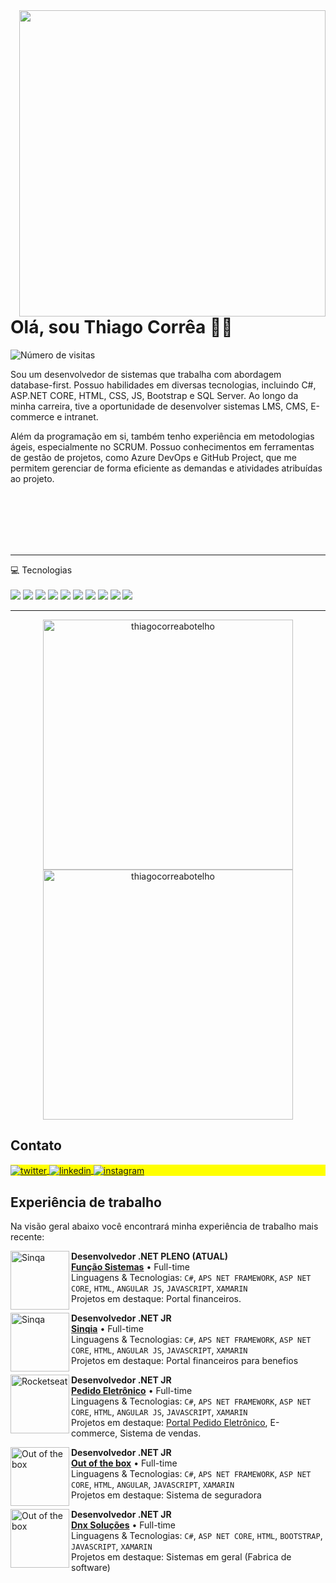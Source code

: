 <img align="right" height="490em" src="https://raw.githubusercontent.com/gist/thiagocorreabotelho/bf6f88bda139b65fe285d9871eecc908/raw/ba30fff04dd3e176ef1159411307cda79420d3e5/cardperfil.svg"/>
<h1 align="left">Olá, sou Thiago Corrêa 🤘🏻</h1>
<p align="left"> <img src="https://komarev.com/ghpvc/?username=thiagocorreabotelho&color=yellow" alt="Número de visitas" /> </p>

Sou um desenvolvedor de sistemas que trabalha com abordagem database-first. Possuo habilidades em diversas tecnologias, incluindo C#, ASP.NET CORE, HTML, CSS, JS, Bootstrap e SQL Server. Ao longo da minha carreira, tive a oportunidade de desenvolver sistemas LMS, CMS, E-commerce e intranet.

Além da programação em si, também tenho experiência em metodologias ágeis, especialmente no SCRUM. Possuo conhecimentos em ferramentas de gestão de projetos, como Azure DevOps e GitHub Project, que me permitem gerenciar de forma eficiente as demandas e atividades atribuídas ao projeto.

</br>
</br>
</br>
</br>
</br>

----

<p align='left'>
  💻 Tecnologias<br/><br/>
  <img src="https://img.shields.io/badge/C%23-239120?style=for-the-badge&logo=c-sharp&logoColor=white" />
  <img src="https://img.shields.io/badge/HTML5-E34F26?style=for-the-badge&logo=html5&logoColor=white" />
  <img src="https://img.shields.io/badge/CSS-239120?&style=for-the-badge&logo=css3&logoColor=white" />
  <img src="https://img.shields.io/badge/JavaScript-323330?style=for-the-badge&logo=javascript&logoColor=F7DF1E" />
  <img src="https://img.shields.io/badge/Bootstrap-563D7C?style=for-the-badge&logo=bootstrap&logoColor=white" />
  <img src="https://img.shields.io/badge/Microsoft_SQL_Server-CC2927?style=for-the-badge&logo=microsoft-sql-server&logoColor=white" />
  <img src="https://img.shields.io/badge/.NET-5C2D91?style=for-the-badge&logo=.net&logoColor=white" />
  <img src="https://img.shields.io/badge/Azure_DevOps-0078D7?style=for-the-badge&logo=azure-devops&logoColor=white" />
  <img src="https://img.shields.io/badge/GitHub-100000?style=for-the-badge&logo=github&logoColor=white" />
  <img src="https://img.shields.io/badge/GIT-E44C30?style=for-the-badge&logo=git&logoColor=white" />
</p>

----

<div align='center'>
 <p><img align="center" width="400em" src="https://github-readme-stats.vercel.app/api?username=thiagocorreabotelho&show_icons=true&theme=tokyonight&locale=en" alt="thiagocorreabotelho" />
	<img align="center"  width="400em" src="https://github-readme-streak-stats.herokuapp.com/?user=thiagocorreabotelho&theme=tokyonight" alt="thiagocorreabotelho" /></p>
</div>

## Contato 

 
  
<p align="left" style="background:yellow">

<a href="https://twitter.com/thiagocorreadev" target="_blank">
  <img align="center" src="https://img.shields.io/badge/-thiagocorreadev-05122A?style=flat&logo=twitter" alt="twitter"/>  
</a>
<a href="https://www.linkedin.com/in/thiagocorreab/" target="_blank">
  <img align="center" src="https://img.shields.io/badge/-thiagocorreab-05122A?style=flat&logo=linkedin" alt="linkedin"/>
</a>
<a href="https://www.instagram.com/thiagogilsoncorrea/" target="_blank">
 <img align="center" src="https://img.shields.io/badge/-thiagogilsoncorrea-05122A?style=flat&logo=instagram" alt="instagram"/>
</a>
  
</p>

## Experiência de trabalho
Na visão geral abaixo você encontrará minha experiência de trabalho mais recente:


[<img align="left" height="94px" width="94px" alt="Sinqa" src="https://github.com/thiagocorreabotelho/thiagocorreabotelho/assets/99252640/30046e42-cd71-42b0-81cb-7d32633fee11"/>](https://www.funcao.com.br/)

**Desenvolvedor .NET PLENO (ATUAL)** \
[**Função Sistemas**](https://www.funcao.com.br) • Full-time \
Linguagens & Tecnologias: `C#`, `APS NET FRAMEWORK`, `ASP NET CORE`, `HTML`, `ANGULAR JS`, `JAVASCRIPT`, `XAMARIN`\
Projetos em destaque: Portal financeiros.
<br/>

[<img align="left" height="94px" width="94px" alt="Sinqa" src="https://github.com/thiagocorreabotelho/thiagocorreabotelho/assets/99252640/64191f34-1073-4cb0-98f8-c15cb9861527"/>](https://www.sinqia.com.br/)

**Desenvolvedor .NET JR** \
[**Sinqia**](https://www.sinqia.com.br/) • Full-time \
Linguagens & Tecnologias: `C#`, `APS NET FRAMEWORK`, `ASP NET CORE`, `HTML`, `ANGULAR JS`, `JAVASCRIPT`, `XAMARIN`\
Projetos em destaque: Portal financeiros para benefios
<br/>

[<img align="left" height="94px" width="94px" alt="Rocketseat" src="https://github.com/thiagocorreabotelho/thiagocorreabotelho/assets/99252640/bc419b7a-cab0-4664-b65d-01817381178e"/>](https://pedidoeletronico.com.br/)

**Desenvolvedor .NET JR** \
[**Pedido Eletrônico**](https://pedidoeletronico.com.br/) • Full-time \
Linguagens & Tecnologias: `C#`, `APS NET FRAMEWORK`, `ASP NET CORE`, `HTML`, `ANGULAR JS`, `JAVASCRIPT`, `XAMARIN`\
Projetos em destaque: [Portal Pedido Eletrônico](https://www.pedidoeletronico.com/), E-commerce, Sistema de vendas.
<br/>

[<img align="left" height="94px" width="94px" alt="Out of the box" src="https://github.com/thiagocorreabotelho/thiagocorreabotelho/assets/99252640/f475edf4-08a0-4d3a-8901-838f0f2e23e9"/>]([https://nubank.com.br](https://outoffthebox.tech)/)

**Desenvolvedor .NET JR** \
[**Out of the box**](https://outoffthebox.tech/) • Full-time \
Linguagens & Tecnologias: `C#`, `APS NET FRAMEWORK`, `ASP NET CORE`, `HTML`, `ANGULAR`, `JAVASCRIPT`, `XAMARIN` \
Projetos em destaque: Sistema de seguradora
<br/>


[<img align="left" height="94px" width="94px" alt="Out of the box" src="https://github.com/thiagocorreabotelho/thiagocorreabotelho/assets/99252640/787fa0e4-b349-48e7-b5be-61c475c9b227"/>]([https://dnxsolucoes.com.br](https://dnxsolucoes.com.br)/)

**Desenvolvedor .NET JR** \
[**Dnx Soluções**](https://dnxsoluoes.com.br/) • Full-time \
Linguagens & Tecnologias: `C#`, `ASP NET CORE`, `HTML`, `BOOTSTRAP`, `JAVASCRIPT`, `XAMARIN` \
Projetos em destaque: Sistemas em geral (Fabrica de software)
<br/>
<br/>

<!--


